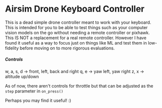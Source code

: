 # Airsim Drone Keyboard Controller
This is a dead simple drone controller meant to work with your keyboard. 
This is intended for you to be able to test things such as your computer vision models on the go without needing a remote controller or pixhawk. 
This IS NOT a replacement for a real remote controller. However I have found it useful as a way to focus just on things like ML and test them in low-fidelity before moving on to more rigorous evaluations. 

##### Controls
w, a, s, d -> front, left, back and right
q, e -> yaw left, yaw right
z, x -> altitude up/down

As of now, there aren't controls for throttle but that can be adjusted as the `step` parameter in `on_press()`

Perhaps you may find it useful! :)



